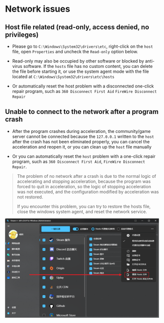 # Network issues

## Host file related (read-only, access denied, no privileges)

- Please go to `C:\Windows\System32\drivers\etc`, right-click on the `host` file, open `Properties` and uncheck the `Read-only` option below.

- Read-only may also be occupied by other software or blocked by anti-virus software. If the `hosts` file has no custom content, you can delete the file before starting it, or use the system agent mode with the file located at `C:\Windows\System32\drivers\etc\hosts`

- Or automatically reset the host problem with a disconnected one-click repair program, such as `360 Disconnect First Aid` `FireWire Disconnect Repair`

## Unable to connect to the network after a program crash

- After the program crashes during acceleration, the community/game server cannot be connected because the `127.0.0.1` written to the `host` after the crash has not been eliminated properly, you can cancel the acceleration and reopen it, or you can clean up the `host` file manually

- Or you can automatically reset the `host` problem with a one-click repair program, such as `360 Disconnect First Aid`, `FireWire Disconnect Repair`.

>The problem of no network after a crash is due to the normal logic of accelerating and stopping acceleration, because the program was forced to quit in acceleration, so the logic of stopping acceleration was not executed, and the configuration modified by acceleration was not restored.
>
>If you encounter this problem, you can try to restore the hosts file, close the windows system agent, and reset the network service.

![Reset host file](../Photo/Home/dark/reset-host.png)
